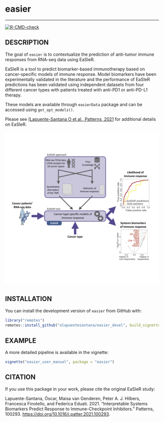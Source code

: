 # easier

---
 
<!-- badges: start -->
[![R-CMD-check](https://github.com/olapuentesantana/easier_devel/workflows/R-CMD-check/badge.svg)](https://github.com/olapuentesantana/easier_devel/actions)
<!-- badges: end -->

## DESCRIPTION

The goal of `easier` is to contextualize the prediction of anti-tumor immune responses from RNA-seq data using EaSIeR. 

EaSIeR is a tool to predict biomarker-based immunotherapy based on cancer-specific models of immune response. Model biomarkers have been experimentally validated in the literature and the performance of EaSIeR predictions has been validated using independent datasets from four different cancer types with patients treated with anti-PD1 or anti-PD-L1 therapy.

These models are available through `easierData` package and can be accessed using `get_opt_models()`.

Please see [(Lapuente-Santana O et al., Patterns, 2021](https://doi.org/10.1016/j.patter.2021.100293) for additional details on EaSIeR.

<img src="vignettes/easier_image.png" width="550" alt="EaSIeR approach">

## INSTALLATION

You can install the development version of `easier` from GitHub with:

``` r
library("remotes")
remotes::install_github("olapuentesantana/easier_devel", build_vignettes = TRUE)
```
## EXAMPLE

A more detailed pipeline is available in the vignette:
``` r
vignette("easier_user_manual", package = "easier")
```
## CITATION

If you use this package in your work, please cite the original EaSIeR study:

Lapuente-Santana, Óscar, Maisa van Genderen, Peter A. J. Hilbers, Francesca Finotello, and Federica Eduati. 2021. “Interpretable Systems Biomarkers Predict Response to Immune-Checkpoint Inhibitors.” Patterns, 100293. https://doi.org/10.1016/j.patter.2021.100293.
